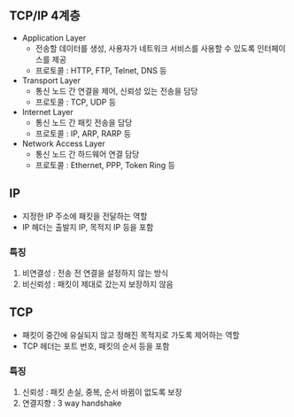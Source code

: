 ## TCP/IP 4계층

- Application Layer
  - 전송할 데이터를 생성, 사용자가 네트워크 서비스를 사용할 수 있도록 인터페이스를 제공
  - 프로토콜 : HTTP, FTP, Telnet, DNS 등
- Transport Layer
  - 통신 노드 간 연결을 제어, 신뢰성 있는 전송을 담당
  - 프로토콜 : TCP, UDP 등
- Internet Layer
  - 통신 노드 간 패킷 전송을 담당
  - 프로토콜 : IP, ARP, RARP 등
- Network Access Layer
  - 통신 노드 간 하드웨어 연결 담당
  - 프로토콜 : Ethernet, PPP, Token Ring 등

## IP

- 지정한 IP 주소에 패킷을 전달하는 역할
- IP 헤더는 출발지 IP, 목적지 IP 등을 포함

### 특징

1. 비연결성 : 전송 전 연결을 설정하지 않는 방식
2. 비신뢰성 : 패킷이 제대로 갔는지 보장하지 않음

## TCP

- 패킷이 중간에 유실되지 않고 정해진 목적지로 가도록 제어하는 역할
- TCP 헤더는 포트 번호, 패킷의 순서 등을 포함

### 특징

1. 신뢰성 : 패킷 손실, 중복, 순서 바뀜이 없도록 보장
2. 연결지향 : 3 way handshake
